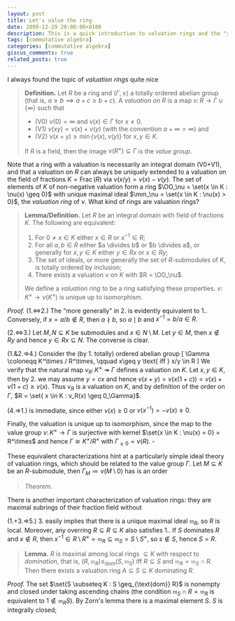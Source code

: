 ```yaml
---
layout: post
title: Let's value the ring
date: 2099-12-29 20:00:00+0100
description: This is a quick introduction to valuation rings and the "spectrum" of a field extension.
tags: [commutative algebra]
categories: [commutative algebra]
giscus_comments: true
related_posts: true
---
```


I always found the topic of _valuation rings_ quite nice

> **Definition.** Let $R$ be a ring and $(\Gamma,\geq)$ a totally ordered abelian group (that is, $a \geq b \implies a+c \geq b+c$). A _valuation_ on $R$ is a map $v \colon R \to\Gamma \cup \{\infty\}$ such that
>
> - (V0) $\nu(0) = \infty$ and $v(x) \in \Gamma$ for $x \neq 0$.
> - (V1) $\nu(xy) = \nu(x) + \nu(y)$ (with the convention $a+\infty = \infty$) and
> - (V2) $\nu(x+y) \geq \min\{\nu(x),\nu(y)\}$ for $x,y \in K$.
>
> If $R$ is a field, then the image $\nu(R^\times) \subseteq \Gamma$ is the _value group_.

Note that a ring with a valuation is necessarily an integral domain (V0+V1), and that a valuation on $R$ can always be uniquely extended to a valuation on the field of fractions $K = \operatorname{Frac}(R)$ via $\nu(x/y) = \nu(x)-\nu(y)$. The set of elements of $K$ of non-negative valuation form a ring $\OO_\nu = \set{x \in K : \nu(x) \geq 0}$ with unique maximal ideal $\mm_\nu = \set{x \in K : \nu(x) > 0}$, the _valuation ring_ of $\nu$. What kind of rings are valuation rings?

> **Lemma/Definition.** Let $R$ be an integral domain with field of fractions $K$. The following are equivalent:
>
> 1. For $0 \neq x \in K$ either $x \in R$ or $x^{-1} \in R$;
> 2. For all $a,b \in R$ either $a \divides b$ or $b \divides a$, or generally for $x,y \in K$ either $y \in Rx$ or $x \in Ry$;
> 3. The set of ideals, or more generally the set of $R$-submodules of $K$, is totally ordered by inclusion;
> 4. There exists a valuation $\nu$ on $K$ with $R = \OO_\nu$.
>
> We define a _valuation ring_ to be a ring satisfying these properties. $\nu \colon K^\times \to \nu(K^\times)$ is unique up to isomorphism.

_Proof._ (1.⇔2.) The "more generally" in 2. is evidently equivalent to 1.. Conversely, if $x = a/b \notin R$, then $a \nmid b$, so $a \mid b$ and $x^{-1} = b/a \in R$.

(2.⇔3.) Let $M, N \subseteq K$ be submodules and $x \in N \setminus M$. Let $y \in M$, then $x \notin Ry$ and hence $y \in Rx \subseteq N$. The converse is clear.

(1.&2.⇒4.) Consider the (by 1. totally) ordered abelian group
\[
\Gamma \coloneqq K^\times / R^\times, \qquad x\geq y \text{ iff } x/y \in R
\]
We verify that the natural map $v_R \colon K^\times \twoheadrightarrow \Gamma$ defines a valuation on $K$. Let $x,y \in K$, then by 2. we may assume $y = cx$ and hence $v(x+y) = v(x(1+c)) = v(x) + v(1+c) \geq v(x)$. Thus $v_R$ is a valuation on $K$, and by definition of the order on $\Gamma$, $R = \set{ x \in K : v_R(x) \geq 0_\Gamma}$.

(4.⇒1.) is immediate, since either $v(x)\geq 0$ or $v(x^{-1}) = -v(x) \geq 0$.

Finally, the valuation is unique up to isomorphism, since the map to the value group $\nu \colon K^\times \to \Gamma$ is surjective with kernel $\set{x \in K : \nu(x) = 0} = R^\times$ and hence $\Gamma \cong K^\times/R^\times$ with $\Gamma_{\geq 0} = \nu(R)$. $\square$

These equivalent characterizations hint at a particularly simple ideal theory of valuation rings, which should be related to the value group $\Gamma$. Let $M \subseteq K$ be an $R$-submodule, then $\Gamma_M \coloneqq \nu(M \setminus 0)$ has is an order

> _Theorem._

There is another important characterization of valuation rings: they are maximal subrings of their fraction field without

(1.+3.⇒5.) 3. easily implies that there is a unique maximal ideal $\mathfrak m_R$, so $R$ is local. Moreover, any overring $R \subseteq R \subseteq K$ also satisfies 1.. If $S$ dominates $R$ and $x \notin R$, then $x^{-1} \in R \setminus R^\times = \mathfrak m_R \subseteq \mathfrak m_S = S \setminus S^\times$, so $s \notin S$, hence $S=R$.

> **Lemma.** $R$ is maximal among local rings $\subseteq K$ with respect to _domination_, that is, $(R, \mathfrak m_R) \leq_{\text{dom}} (S, \mathfrak m_S)$ iff $R \subseteq S$ and $\mathfrak m_R = \mathfrak m_S \cap R$.
> Then there exists a valuation ring $A \subseteq S \subseteq K$ dominating $R$.

_Proof._ The set $\set{S \subseteq K : S \geq_{\text{dom}} R}$ is nonempty and closed under taking ascending chains (the condition $\mathfrak m_S \cap R = \mathfrak m_R$ is equivalent to $1 \notin \mathfrak m_RS$). By Zorn's lemma there is a maximal element $S$. $S$ is integrally closed;
